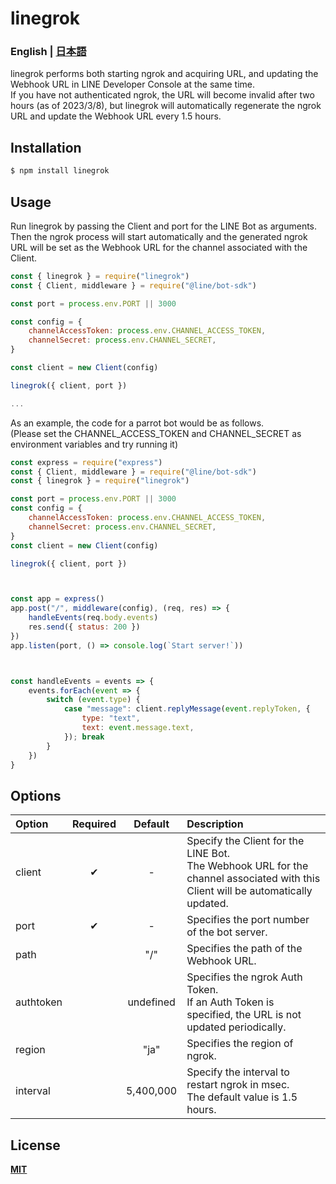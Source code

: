# linegrok

### **English** | [**日本語**](README.ja.md)

linegrok performs both starting ngrok and acquiring URL, and updating the Webhook URL in LINE Developer Console at the same time.  
If you have not authenticated ngrok, the URL will become invalid after two hours (as of 2023/3/8), but linegrok will automatically regenerate the ngrok URL and update the Webhook URL every 1.5 hours.  

## Installation

```sh
$ npm install linegrok
```



## Usage

Run linegrok by passing the Client and port for the LINE Bot as arguments.  
Then the ngrok process will start automatically and the generated ngrok URL will be set as the Webhook URL for the channel associated with the Client.  

```js
const { linegrok } = require("linegrok")
const { Client, middleware } = require("@line/bot-sdk")

const port = process.env.PORT || 3000

const config = {
    channelAccessToken: process.env.CHANNEL_ACCESS_TOKEN,
    channelSecret: process.env.CHANNEL_SECRET,
}

const client = new Client(config)

linegrok({ client, port })

...

```

As an example, the code for a parrot bot would be as follows.  
(Please set the CHANNEL_ACCESS_TOKEN and CHANNEL_SECRET as environment variables and try running it)  

```js
const express = require("express")
const { Client, middleware } = require("@line/bot-sdk")
const { linegrok } = require("linegrok")

const port = process.env.PORT || 3000
const config = {
    channelAccessToken: process.env.CHANNEL_ACCESS_TOKEN,
    channelSecret: process.env.CHANNEL_SECRET,
}
const client = new Client(config)

linegrok({ client, port })



const app = express()
app.post("/", middleware(config), (req, res) => {
    handleEvents(req.body.events)
    res.send({ status: 200 })
})
app.listen(port, () => console.log(`Start server!`))



const handleEvents = events => {
    events.forEach(event => {
        switch (event.type) {
            case "message": client.replyMessage(event.replyToken, {
                type: "text",
                text: event.message.text,
            }); break
        }
    })
}
```



## Options

|Option|Required|Default|Description|
|:--|:-:|:-:|:--|
|client|✔|-|Specify the Client for the LINE Bot.<br>The Webhook URL for the channel associated with this Client will be automatically updated.|
|port|✔|-|Specifies the port number of the bot server.|
|path||"/"|Specifies the path of the Webhook URL.|
|authtoken||undefined|Specifies the ngrok Auth Token.<br>If an Auth Token is specified, the URL is not updated periodically.|
|region||"ja"|Specifies the region of ngrok.|
|interval||5,400,000|Specify the interval to restart ngrok in msec.<br>The default value is 1.5 hours.|



## License

[**MIT**](LICENSE)
